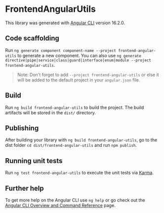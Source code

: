 # FrontendAngularUtils

This library was generated with [Angular CLI](https://github.com/angular/angular-cli) version 16.2.0.

## Code scaffolding

Run `ng generate component component-name --project frontend-angular-utils` to generate a new component. You can also use `ng generate directive|pipe|service|class|guard|interface|enum|module --project frontend-angular-utils`.
> Note: Don't forget to add `--project frontend-angular-utils` or else it will be added to the default project in your `angular.json` file. 

## Build

Run `ng build frontend-angular-utils` to build the project. The build artifacts will be stored in the `dist/` directory.

## Publishing

After building your library with `ng build frontend-angular-utils`, go to the dist folder `cd dist/frontend-angular-utils` and run `npm publish`.

## Running unit tests

Run `ng test frontend-angular-utils` to execute the unit tests via [Karma](https://karma-runner.github.io).

## Further help

To get more help on the Angular CLI use `ng help` or go check out the [Angular CLI Overview and Command Reference](https://angular.io/cli) page.
